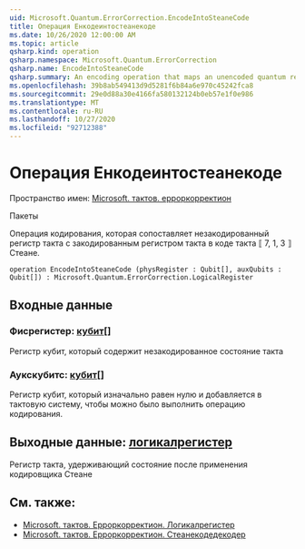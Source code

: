 ```yaml
---
uid: Microsoft.Quantum.ErrorCorrection.EncodeIntoSteaneCode
title: Операция Енкодеинтостеанекоде
ms.date: 10/26/2020 12:00:00 AM
ms.topic: article
qsharp.kind: operation
qsharp.namespace: Microsoft.Quantum.ErrorCorrection
qsharp.name: EncodeIntoSteaneCode
qsharp.summary: An encoding operation that maps an unencoded quantum register to an encoded quantum register under the ⟦7, 1, 3⟧ Steane quantum code.
ms.openlocfilehash: 39b8ab549413d9d5281f6b84a6e970c45242fca8
ms.sourcegitcommit: 29e0d88a30e4166fa580132124b0eb57e1f0e986
ms.translationtype: MT
ms.contentlocale: ru-RU
ms.lasthandoff: 10/27/2020
ms.locfileid: "92712388"
---
```

# <a name="encodeintosteanecode-operation"></a>Операция Енкодеинтостеанекоде

Пространство имен: [Microsoft. тактов. ерроркорректион](xref:Microsoft.Quantum.ErrorCorrection)

Пакеты [](https://nuget.org/packages/)


Операция кодирования, которая сопоставляет незакодированный регистр такта с закодированным регистром такта в коде такта ⟦ 7, 1, 3 ⟧ Стеане.

```qsharp
operation EncodeIntoSteaneCode (physRegister : Qubit[], auxQubits : Qubit[]) : Microsoft.Quantum.ErrorCorrection.LogicalRegister
```


## <a name="input"></a>Входные данные

### <a name="physregister--qubit"></a>Фисрегистер: [кубит](xref:microsoft.quantum.lang-ref.qubit)[]

Регистр кубит, который содержит незакодированное состояние такта


### <a name="auxqubits--qubit"></a>Аукскубитс: [кубит](xref:microsoft.quantum.lang-ref.qubit)[]

Регистр кубит, который изначально равен нулю и добавляется в тактовую систему, чтобы можно было выполнить операцию кодирования.



## <a name="output--logicalregister"></a>Выходные данные: [логикалрегистер](xref:Microsoft.Quantum.ErrorCorrection.LogicalRegister)

Регистр такта, удерживающий состояние после применения кодировщика Стеане

## <a name="see-also"></a>См. также:

- [Microsoft. тактов. Ерроркорректион. Логикалрегистер](xref:Microsoft.Quantum.ErrorCorrection.LogicalRegister)
- [Microsoft. тактов. Ерроркорректион. Стеанекодедекодер](xref:Microsoft.Quantum.ErrorCorrection.SteaneCodeDecoder)